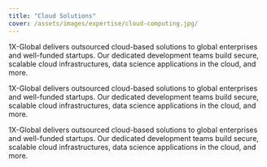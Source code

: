 ```yaml
---
title: "Cloud Solutions"
cover: /assets/images/expertise/cloud-computing.jpg/
---
```


1X-Global delivers outsourced cloud-based solutions to global enterprises and well-funded startups. Our dedicated development teams build secure, scalable cloud infrastructures, data science applications in the cloud, and more.

1X-Global delivers outsourced cloud-based solutions to global enterprises and well-funded startups. Our dedicated development teams build secure, scalable cloud infrastructures, data science applications in the cloud, and more.

1X-Global delivers outsourced cloud-based solutions to global enterprises and well-funded startups. Our dedicated development teams build secure, scalable cloud infrastructures, data science applications in the cloud, and more.

